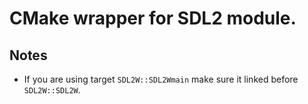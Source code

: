 # CMake wrapper for SDL2 module.

## Notes
- If you are using target `SDL2W::SDL2Wmain` make sure it linked before `SDL2W::SDL2W`.
